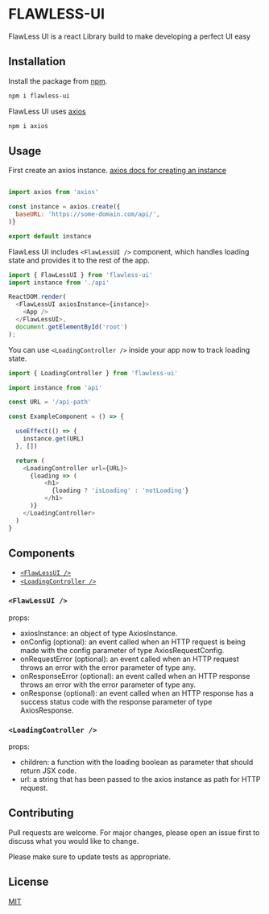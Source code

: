 # FLAWLESS-UI

FlawLess UI is a react Library build to make developing a perfect UI easy

## Installation

Install the package from [npm](https://www.npmjs.com/package/flawless-ui).

```bash
npm i flawless-ui
```

FlawLess UI uses <a href="https://www.npmjs.com/package/axios" target="_blank">axios</a>

```bash
npm i axios
```

## Usage

First create an axios instance. <a href="https://www.npmjs.com/package/axios#creating-an-instance" target="_blank">axios docs for creating an instance</a>

```javascript

import axios from 'axios'

const instance = axios.create({
  baseURL: 'https://some-domain.com/api/',
)}

export default instance
```

FlawLess UI includes ```<FlawLessUI />``` component, which handles loading state and provides it to the rest of the app.

```javascript
import { FlawLessUI } from 'flawless-ui'
import instance from './api'

ReactDOM.render(
  <FlawLessUI axiosInstance={instance}>
    <App />
  </FlawLessUI>,
  document.getElementById('root')
);
```

You can use ```<LoadingController />``` inside your app now to track loading state.

```javascript
import { LoadingController } from 'flawless-ui'

import instance from 'api'

const URL = '/api-path'

const ExampleComponent = () => {

  useEffect(() => {
    instance.get(URL)
  }, [])

  return (
    <LoadingController url={URL}>
      {loading => (
          <h1>
            {loading ? 'isLoading' : 'notLoading'}
          </h1>
      )}
    </LoadingController>
  )
}
```


## Components

- [```<FlawLessUI />```][1]
- [```<LoadingController />```][2]

[1]: https://www.npmjs.com/package/flawless-ui#FlawLessUI
[2]: https://www.npmjs.com/package/flawless-ui#LoadingController


### ```<FlawLessUI />```

props:
- axiosInstance: an object of type AxiosInstance.
- onConfig (optional): an event called when an HTTP request is being made with the config parameter of type AxiosRequestConfig.
- onRequestError (optional): an event called when an HTTP request throws an error with the error parameter of type any.
- onResponseError (optional): an event called when an HTTP response throws an error with the error parameter of type any.
- onResponse (optional): an event called when an HTTP response has a success status code with the response parameter of type AxiosResponse.

### ```<LoadingController />```

props:
- children: a function with the loading boolean as parameter that should return JSX code.
- url: a string that has been passed to the axios instance as path for HTTP request.

## Contributing
Pull requests are welcome. For major changes, please open an issue first to discuss what you would like to change.

Please make sure to update tests as appropriate.

## License
[MIT](https://choosealicense.com/licenses/mit/)
